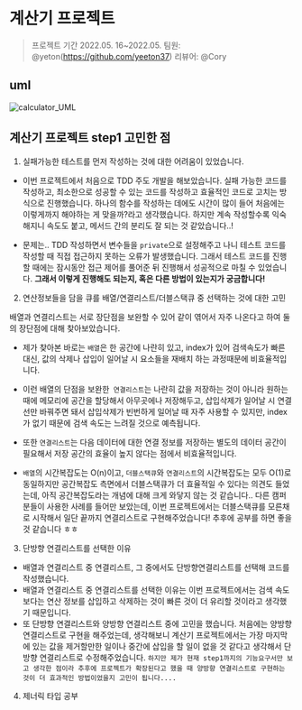#  계산기 프로젝트
> 프로젝트 기간 2022.05. 16~2022.05. 
> 팀원: @yeton(https://github.com/yeeton37)
> 리뷰어: @Cory

## uml
![calculator_UML](https://user-images.githubusercontent.com/98514397/168799116-c6036001-9b0f-4851-969a-3ce5628bb456.jpg)

## 계산기 프로젝트 step1 고민한 점

1. 실패가능한 테스트를 먼저 작성하는 것에 대한 어려움이 있었습니다.

- 이번 프로젝트에서 처음으로 TDD 주도 개발을 해보았습니다.
실패 가능한 코드를 작성하고, 최소한으로 성공할 수 있는 코드를 작성하고 효율적인 코드로 고치는 방식으로 진행했습니다.
하나의 함수를 작성하는 데에도 시간이 많이 들어 처음에는 이렇게까지 해야하는 게 맞을까?라고 생각했습니다. 하지만 계속 작성할수록 익숙해지니 속도도 붙고, 메서드 간의 분리도 잘 되는 것 같았습니다..!

- 문제는.. TDD 작성하면서 변수들을 `private`으로 설정해주고 나니 테스트 코드를 작성할 때 직접 접근하지 못하는 오류가 발생했습니다. 그래서 테스트 코드를 진행할 때에는 잠시동안 접근 제어를 풀어준 뒤 진행해서 성공적으로 마칠 수 있었습니다.
**그래서 이렇게 진행해도 되는지, 혹은 다른 방법이 있는지가 궁금합니다!**

2. 연산정보들을 담을 큐를 배열/연결리스트/더블스택큐 중 선택하는 것에 대한 고민

배열과 연결리스트는 서로 장단점을 보완할 수 있어 같이 엮어서 자주 나온다고 하여 둘의 장단점에 대해 찾아보았습니다.

- 제가 찾아본 바로는 `배열`은 한 공간에 나란히 있고, index가 있어 검색속도가 빠른 대신, 값의 삭제나 삽입이 일어날 시 요소들을 재배치 하는 과정때문에 비효율적입니다.
- 이런 배열의 단점을 보완한` 연결리스트`는 나란히 값을 저장하는 것이 아니라 원하는 때에 메모리에 공간을 할당해서 아무곳에나 저장해두고, 삽입삭제가 일어날 시 연결선만 바꿔주면 돼서 삽입삭제가 빈번하게 일어날 때 자주 사용할 수 있지만, index가 없기 때문에 검색 속도는 느려질 것으로 예측됩니다.

- 또한 `연결리스트`는 다음 데이터에 대한 연결 정보를 저장하는 별도의 데이터 공간이 필요해서 저장 공간의 효율이 높지 않다는 점에서 비효율적입니다.

- `배열`의 시간복잡도는 O(n)이고, `더블스택큐`와 `연결리스트`의 시간복잡도는 모두 O(1)로 동일하지만 공간복잡도 측면에서 더블스택큐가 더 효율적일 수 있다는 의견도 들었는데, 아직 공간복잡도라는 개념에 대해 크게 와닿지 않는 것 같습니다..
 다른 캠퍼분들이 사용한 사례를 들어만 보았는데, 이번 프로젝트에서는 더블스택큐를 모른채로 시작해서 일단 끝까지 연결리스트로 구현해주었습니다! 추후에 공부를 하면 좋을 것 같습니다 ㅎㅎ

3. 단방향 연결리스트를 선택한 이유

- 배열과 연결리스트 중 연결리스트, 그 중에서도 단방향연결리스트를 선택해 코드를 작성했습니다.
- 배열과 연결리스트 중 연결리스트를 선택한 이유는 이번 프로젝트에서는 검색 속도 보다는 연산 정보를 삽입하고 삭제하는 것이 빠른 것이 더 유리할 것이라고 생각했기 때문입니다. 
- 또 단방향 연결리스트와 양방향 연결리스트 중에 고민을 했습니다. 처음에는 양방향 연결리스트로 구현을 해주었는데, 생각해보니 계산기 프로젝트에서는 가장 마지막에 있는 값을 제거할만한 일이나 중간에 삽입을 할 일이 없을 것 같다고 생각해서 단방향 연결리스트로 수정해주었습니다.
`하지만 제가 현재 step1까지의 기능요구서만 보고 생각한 점이라 추후에 프로젝트가 확장된다고 했을 때 양방향 연결리스트로 구현하는 것이 더 효과적인 방법이었을지 고민이 됩니다.... `

4. 제너릭 타입 공부


